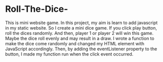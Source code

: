 # Roll-The-Dice-
This is mini website game.
In this project, my aim is learn to add javascript in my static website. So I create a mini dice game. If you click play button, roll the dices randomly. And then, player 1 or player 2 will win this game. Maybe the dice roll evenly and may result in a draw. I wrote a function to make the dice come randomly and changed my HTML element with JavaScript accordingly. Then, by adding the eventListener property to the button, I made my function run when the click event occurred.
